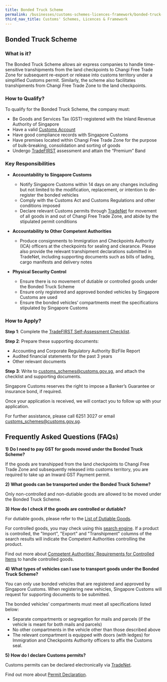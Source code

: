 ```yaml
---
title: Bonded Truck Scheme
permalink: /businesses/customs-schemes-licences-framework/bonded-truck-scheme
third_nav_title: Customs' Schemes, Licences & Framework
---
```


## Bonded Truck Scheme

### What is it?

The Bonded Truck Scheme allows air express companies to handle time-sensitive transhipments from the land checkpoints to Changi Free Trade Zone for subsequent re-export or release into customs territory under a simplified Customs permit. Similarly, the scheme also facilitates transhipments from Changi Free Trade Zone to the land checkpoints.

### How to Qualify?

To qualify for the Bonded Truck Scheme, the company must:

-   Be Goods and Services Tax (GST)-registered with the Inland Revenue Authority of Singapore
-   Have a valid  [Customs Account](/businesses/registration-matters/registration-procedures/activate-customs-account)
-   Have good compliance records with Singapore Customs
-   Have premises located within Changi Free Trade Zone for the purpose of bulk-breaking, consolidation and sorting of goods
-   Undergo  [TradeFIRST](/businesses/customs-schemes-licences-framework/trade-first) assessment and attain the “Premium” Band

### Key Responsibilities

-   **Accountability to Singapore Customs**
    
    -   Notify Singapore Customs within 14 days on any changes including but not limited to the modification, replacement, or intention to de-register the bonded vehicles
    -   Comply with the Customs Act and Customs Regulations and other conditions imposed
    -   Declare relevant Customs permits through  [TradeNet](/about-us/national-single-window/overview) for movement of all goods in and out of Changi Free Trade Zone, and abide by the stipulated permit conditions

-   **Accountability to Other Competent Authorities**
    
    -   Produce consignments to Immigration and Checkpoints Authority (ICA) officers at the checkpoints for sealing and clearance. Please also provide the relevant transhipment declarations submitted in TradeNet, including supporting documents such as bills of lading, cargo manifests and delivery notes

-   **Physical Security Control**
    
    -   Ensure there is no movement of dutiable or controlled goods under the Bonded Truck Scheme
    -   Ensure only registered and approved bonded vehicles by Singapore Customs are used
    -   Ensure the bonded vehicles’ compartments meet the specifications stipulated by Singapore Customs

### How to Apply?

**Step 1**: Complete the  [TradeFIRST Self-Assessment Checklist](/documents/businesses/31May2019-final-TradeFIRST-SelfAssessment-Checklist-approved.xlsx).

**Step 2**: Prepare these supporting documents:

-   Accounting and Corporate Regulatory Authority BizFile Report
-   Audited financial statements for the past 3 years
-   Other relevant documents

**Step 3**: Write to  [customs_schemes@customs.gov.sg](mailto:customs_schemes@customs.gov.sg), and attach the checklist and supporting documents.

Singapore Customs reserves the right to impose a Banker’s Guarantee or insurance bond, if required.

Once your application is received, we will contact you to follow up with your application.

For further assistance, please call 6251 3027 or email  [customs_schemes@customs.gov.sg](mailto:customs_schemes@customs.gov.sg).

## Frequently Asked Questions (FAQs)

**1)** **Do I need to pay GST for goods moved under the Bonded Truck Scheme?**

If the goods are transhipped from the land checkpoints to Changi Free Trade Zone and subsequently released into customs territory, you are required to take up an Inward GST Payment permit.

**2)** **What goods can be transported under the Bonded Truck Scheme?**

Only non-controlled and non-dutiable goods are allowed to be moved under the Bonded Truck Scheme.

**3)** **How do I check if the goods are controlled or dutiable?**

For dutiable goods, please refer to the  [List of Dutiable Goods](/businesses/valuation-duties-taxes-fees/duties-and-dutiable-goods/list-of-dutiable-goods).

For controlled goods, you may check using this  [search engine](https://www.tradenet.gov.sg/tradenet/portlets/search/searchHSCA/searchInitHSCA.do). If a product is controlled, the "Import", "Export" and "Transhipment" columns of the search results will indicate the Competent Authorities controlling the product.

Find out more about  [Competent Authorities' Requirements for Controlled Items](/about-us/national-single-window/overview/competent-authorities-requirements) to handle controlled goods.

**4)** **What types of vehicles can I use to transport goods under the Bonded Truck Scheme?**

You can only use bonded vehicles that are registered and approved by Singapore Customs. When registering new vehicles, Singapore Customs will request for supporting documents to be submitted.

The bonded vehicles’ compartments must meet all specifications listed below:

-   Separate compartments or segregation for mails and parcels (if the vehicle is meant for both mails and parcels)
-   No other compartments in the vehicle other than those described above
-   The relevant compartment is equipped with doors (with ledges) for Immigration and Checkpoints Authority officers to affix the Customs seal.

**5)** **How do I declare Customs permits?**

Customs permits can be declared electronically via  [TradeNet](/about-us/national-single-window/overview).

Find out more about  [Permit Declaration](/businesses/registration-matters/overview).
